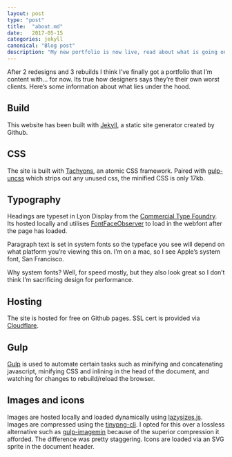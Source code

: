 ```yaml
---
layout: post
type: "post"
title:  "about.md"
date:   2017-05-15
categories: jekyll
canonical: "Blog post"
description: "My new portfolio is now live, read about what is going on under the hood here."
---
```


After 2 redesigns and 3 rebuilds I think I’ve finally got a portfolio that I’m content with… for now.  Its true how designers says they’re their own worst clients. Here’s some information about what lies under the hood.

## Build
This website has been built with [Jekyll](https://jekyllrb.com/), a static site generator created by Github.

## CSS
The site is built with [Tachyons](http://tachyons.io/), an atomic CSS framework. Paired with [gulp-uncss](https://www.npmjs.com/package/gulp-uncss) which strips out any unused css, the minified CSS is only 17kb.

## Typography
Headings are typeset in Lyon Display from the [Commercial Type Foundry](https://commercialtype.com/catalog/lyon/lyon_display). Its hosted locally and utilises [FontFaceObserver](https://github.com/bramstein/fontfaceobserver) to load in the webfont after the page has loaded.

Paragraph text is set in system fonts so the typeface you see will depend on what platform you’re viewing this on. I’m on a mac, so I see Apple’s system font, San Francisco.

Why system fonts? Well, for speed mostly, but they also look great so I don’t think I’m sacrificing design for performance.

## Hosting
The site is hosted for free on Github pages. SSL cert is provided via [Cloudflare](https://www.cloudflare.com/).

## Gulp

[Gulp](http://gulpjs.com/) is used to automate certain tasks such as minifying and concatenating javascript, minifying CSS and inlining in the head of the document, and watching for changes to rebuild/reload the browser.

## Images and icons
Images are hosted locally and loaded dynamically using [lazysizes.js](https://github.com/aFarkas/lazysizes). Images are compressed using the [tinypng-cli](https://www.npmjs.com/package/tinypng-cli). I opted for this over a lossless alternative such as [gulp-imagemin](https://www.npmjs.com/package/gulp-imagemin) because of the superior compression it afforded. The difference was pretty staggering. Icons are loaded via an SVG sprite in the document header.
